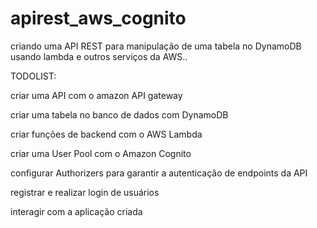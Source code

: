 # apirest_aws_cognito
criando uma API REST para manipulação de uma tabela no DynamoDB usando lambda e outros serviços da AWS..

TODOLIST:

criar uma API com o amazon API gateway

criar uma tabela no banco de dados com DynamoDB

criar funções de backend com o AWS Lambda

criar uma User Pool com o Amazon Cognito

configurar Authorizers para garantir a autenticação de endpoints da API

registrar e realizar login de usuários

interagir com a aplicação criada
